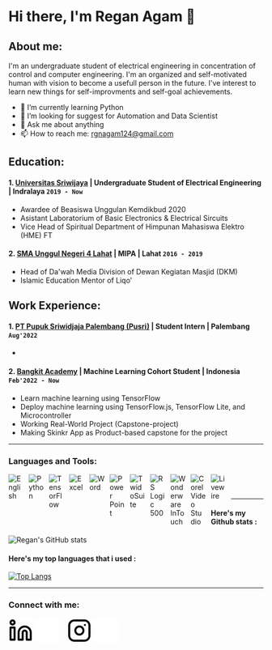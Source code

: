 # Hi there, I'm Regan Agam 👋
## About me:
I'm an undergraduate student of electrical engineering in concentration of control and computer engineering. I'm an organized and self-motivated human with vision to become a usefull person in the future. I've interest to learn new things for self-improvments and self-goal achievements.

- 🌱 I’m currently learning Python
- 🤔 I’m looking for suggest for Automation and Data Scientist
- 💬 Ask me about anything
- 📫 How to reach me: rgnagam124@gmail.com

## Education:

#### 1. [Universitas Sriwijaya](https://unsri.ac.id) | Undergraduate Student of Electrical Engineering | Indralaya `2019 - Now`
   - Awardee of Beasiswa Unggulan Kemdikbud 2020
   - Asistant Laboratorium of Basic Electronics & Electrical Sircuits
   - Vice Head of Spiritual Department of Himpunan Mahasiswa Elektro (HME) FT
#### 2. [SMA Unggul Negeri 4 Lahat](https://sman4lahat.sch.id) | MIPA | Lahat `2016 - 2019`
   - Head of Da'wah Media Division of Dewan Kegiatan Masjid (DKM)
   - Islamic Education Mentor of Liqo'

## Work Experience:
#### 1. [PT Pupuk Sriwidjaja Palembang (Pusri)](https://www.pusri.co.id) | Student Intern | Palembang `Aug'2022`
   - 
#### 2. [Bangkit Academy](https://grow.google/intl/id_id/bangkit/) | Machine Learning Cohort Student | Indonesia `Feb'2022 - Now`
   - Learn machine learning using TensorFlow
   - Deploy machine learning using TensorFlow.js, TensorFlow Lite, and Microcontroller
   - Working Real-World Project (Capstone-project)
   - Making Skinkr App as Product-based capstone for the project
---

### Languages and Tools:

[<img align="left" alt="English" width="30px" src="https://cdn.imgbin.com/2/12/12/imgbin-logo-primera-air-organization-business-english-language-british-flag-zSPA9W4mDSMqHmnRnzhgdxHLs.jpg" style="padding-right:10px;" />][webdev]
[<img align="left" alt="Python" width="30px" src="https://upload.wikimedia.org/wikipedia/commons/thumb/c/c3/Python-logo-notext.svg/110px-Python-logo-notext.svg.png?20100317150552" style="padding-right:10px;" />][webdev]
[<img align="left" alt="TensorFlow" width="30px" src="https://upload.wikimedia.org/wikipedia/commons/thumb/2/2d/Tensorflow_logo.svg/1200px-Tensorflow_logo.svg.png" style="padding-right:10px;" />][webdev]
[<img align="left" alt="Excel" width="30px" src="https://is2-ssl.mzstatic.com/image/thumb/Purple126/v4/a8/fd/5a/a8fd5a84-c6f1-355f-3b9f-6e86598efaa3/XCEL.png/1200x630bb.png" style="padding-right:10px;" />][webdev]
[<img align="left" alt="Word" width="30px" src="https://play-lh.googleusercontent.com/9kABykeGovHPy-dN19lRxxnCp8IZK3Pkl8qLFNxrEe-hhKVZeiyhTBEIRUt6t-vhxQ=s180-rw" style="padding-right:10px;" />][webdev]
[<img align="left" alt="Power Point" width="30px" src="https://play-lh.googleusercontent.com/6pTX4OILXTxazqad66oiVfG4x2KpYn4kIPgdzOe173tT0oHr2ThwpBhMyzzzxWq_r6M=s180-rw" style="padding-right:10px;" />][webdev]
[<img align="left" alt="TwidoSuite" width="30px" src="https://img.informer.com/icons/png/128/3398/3398456.png" style="padding-right:10px;" />][webdev]
[<img align="left" alt="RS Logic 500" width="30px" src="https://upload.wikimedia.org/wikipedia/commons/thumb/6/63/RSLogix.svg/1200px-RSLogix.svg.png" style="padding-right:10px;" />][webdev]
[<img align="left" alt="Wonderware InTouch" width="30px" src="https://encrypted-tbn0.gstatic.com/images?q=tbn:ANd9GcRg2D4joeggeJH1U1juZv0G3J4ZvX_jm__KuSTyr7KQt1S_Qw5SGujRjhWh2Rejgmx8HrI&usqp=CAU" style="padding-right:10px;" />][webdev]
[<img align="left" alt="Corel Video Studio" width="30px" src="https://1.bp.blogspot.com/-p7InWGwKj50/XX0ihFKsP-I/AAAAAAAA3ZY/_McFcYYavuQrvxeaR_TD22H8L8ruN8QzwCLcBGAsYHQ/s1600/Corel%2BVideoStudio%2BPro%2Blogo.png" style="padding-right:10px;" />][webdev]
[<img align="left" alt="Livewire" width="30px" src="https://alternativesp.com/wp-content/uploads/2021/03/Livewire-600x600.png" style="padding-right:10px;" />][webdev]

<br />
<br />

---

#### Here's my Github stats :

![Regan's GitHub stats](https://github-readme-stats-eight-theta.vercel.app/api?username=reganagam&show_icons=true&theme=algolia&include_all_commits=true&count_private=true)

#### Here's my top languages that i used :

[![Top Langs](https://github-readme-stats-eight-theta.vercel.app/api/top-langs/?username=reganagam&layout=compact&theme=algolia)](https://github.com/reganagam)

---

### Connect with me:

[![website](./img/linkedin-light.svg)](https://www.linkedin.com/in/reganagam/#gh-light-mode-only)
[![website](./img/linkedin-dark.svg)](https://www.linkedin.com/in/reganagam/#gh-dark-mode-only)
&nbsp;&nbsp;
[![website](./img/instagram-light.svg)](https://instagram.com/rgnagam#gh-light-mode-only)
[![website](./img/instagram-dark.svg)](https://instagram.com/rgnagam#gh-dark-mode-only)


[webdev]: https://github.com/reganagam
